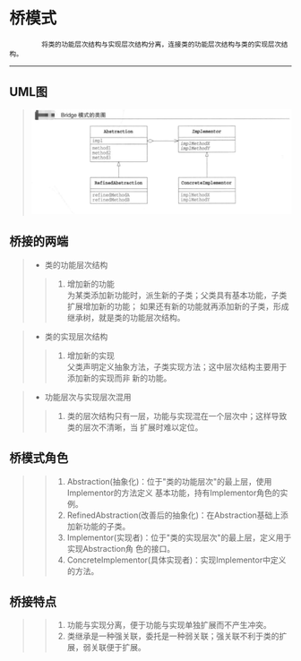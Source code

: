 # 桥模式
            将类的功能层次结构与实现层次结构分离，连接类的功能层次结构与类的实现层次结构。
------------------------------------------------------------------------------

## UML图
>   ![Bridge](https://github.com/yueraiyu/JavaDesignPattern/blob/master/src/com/yeay/design/bridge/bridge.jpg) 

## 桥接的两端
> * 类的功能层次结构
>>  1. 增加新的功能      
        为某类添加新功能时，派生新的子类；父类具有基本功能，子类扩展增加新的功能；
        如果还有新的功能就再添加新的子类，形成继承树，就是类的功能层次结构。   
        
> * 类的实现层次结构
>>  1. 增加新的实现  
        父类声明定义抽象方法，子类实现方法；这中层次结构主要用于添加新的实现而非
        新的功能。
        
> * 功能层次与实现层次混用
>>  1. 类的层次结构只有一层，功能与实现混在一个层次中；这样导致类的层次不清晰，当
       扩展时难以定位。
       
## 桥模式角色

>> 1. Abstraction(抽象化)：位于"类的功能层次"的最上层，使用Implementor的方法定义
       基本功能，持有Implementor角色的实例。
>> 2. RefinedAbstraction(改善后的抽象化)：在Abstraction基础上添加新功能的子类。
>> 3. Implementor(实现者)：位于"类的实现层次"的最上层，定义用于实现Abstraction角
        色的接口。
>> 4. ConcreteImplementor(具体实现者)：实现Implementor中定义的方法。

## 桥接特点

>> 1. 功能与实现分离，便于功能与实现单独扩展而不产生冲突。
>> 2. 类继承是一种强关联，委托是一种弱关联；强关联不利于类的扩展，弱关联便于扩展。
      
     
        